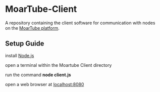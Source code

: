 # MoarTube-Client
A repository containing the client software for communication with nodes on the [MoarTube platform](http://www.moartube.com).

## Setup Guide
install [Node.js](https://nodejs.org/)

open a terminal within the Moartube Client directory

run the command **node client.js**

open a web browser at [localhost:8080](http://localhost:8080)
